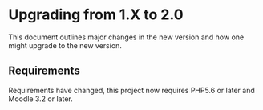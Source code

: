 # Upgrading from 1.X to 2.0

This document outlines major changes in the new version and how one might upgrade to the new version.

## Requirements

Requirements have changed, this project now requires PHP5.6 or later and Moodle 3.2 or later.